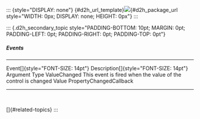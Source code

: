 ::: {style="DISPLAY: none"}
[](ms-xhelp:///?Id=d2h_url_template){#d2h_url_template}![](!package_url!){#d2h_package_url style="WIDTH: 0px; DISPLAY: none; HEIGHT: 0px"}
:::

::: {.d2h_secondary_topic style="PADDING-BOTTOM: 10pt; MARGIN: 0pt; PADDING-LEFT: 0pt; PADDING-RIGHT: 0pt; PADDING-TOP: 0pt"}
##### Events

  ---------------------------------- -------------------------------------------------------------- ---------- -------------------------
  Event[]{style="FONT-SIZE: 14pt"}   Description[]{style="FONT-SIZE: 14pt"}                         Argument   Type
  ValueChanged                       This event is fired when the value of the control is changed   Value      PropertyChangedCallback
  ---------------------------------- -------------------------------------------------------------- ---------- -------------------------

 

[]{#related-topics}
:::
